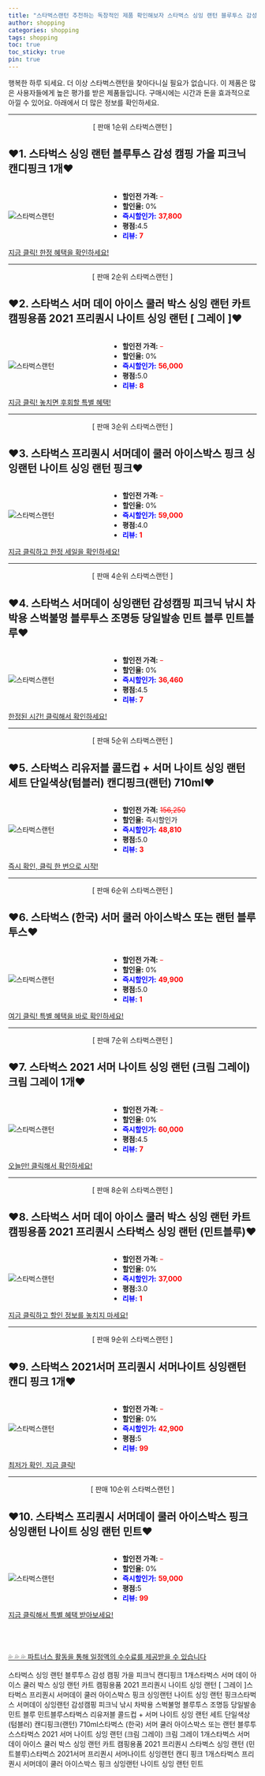```yaml
---
title: "스타벅스랜턴 추천하는 독창적인 제품 확인해보자 스타벅스 싱잉 랜턴 블루투스 감성"
author: shopping
categories: shopping
tags: shopping
toc: true
toc_sticky: true
pin: true
---
```

행복한 하루 되세요. 더 이상 스타벅스랜턴을 찾아다니실 필요가 없습니다. 이 제품은 많은 사용자들에게 높은 평가를 받은 제품들입니다. 구매시에는 시간과 돈을 효과적으로 아낄 수 있어요. 아래에서 더 많은 정보를 확인하세요.

---
<p class="toplist" style="margin: 0 auto; display: block; width: fit-content;">[ 판매 1순위 스타벅스랜턴 ]</p>

<h2><strong>❤️1. 스타벅스 싱잉 랜턴 블루투스 감성 캠핑 가을 피크닉 캔디핑크 1개❤️</strong></h2>

<div style="display: flex; align-items: center;">
    <div style="flex: 0.4;">
        <img src="https://thumbnail9.coupangcdn.com/thumbnails/remote/230x230ex/image/vendor_inventory/403a/a2d1b9a93316aa2183f20817f082982a111537ad6e8b36a2874ba9d4714f.jpg" alt="스타벅스랜턴" style="max-width: 100%;">
    </div>
    <div style="flex: 0.6; margin-left: 10px;">
        <ul>
            <li><strong>할인전 가격:</strong> <del style="color: red;">-</del></li>
            <li><strong>할인율:</strong> 0%</li>
            <li><span style='color:blue'><strong>즉시할인가:</strong></span> <span style='color:red'><strong>37,800</strong></span></li>
            <li><strong>평점:</strong>4.5</li>
            <li><span style='color:blue'><strong>리뷰:</strong></span> <span style='color:red'><strong>7</strong></span></li>
        </ul>
    </div>
</div>
<div class="center">
    <a href="https://selin100587001.github.io?lptag=AF9450613&subid=githubio&pageKey=5946107736&traceid=V0-153&itemId=10614597395&vendorItemId=84337844681" class="myButton">
        지금 클릭! 한정 혜택을 확인하세요!
    </a>
</div>


---
<p class="toplist" style="margin: 0 auto; display: block; width: fit-content;">[ 판매 2순위 스타벅스랜턴 ]</p>

<h2><strong>❤️2. 스타벅스 서머 데이 아이스 쿨러 박스 싱잉 랜턴 카트 캠핑용품 2021 프리퀀시 나이트 싱잉 랜턴 [ 그레이 ]❤️</strong></h2>

<div style="display: flex; align-items: center;">
    <div style="flex: 0.4;">
        <img src="https://thumbnail8.coupangcdn.com/thumbnails/remote/230x230ex/image/vendor_inventory/40c5/12ece3cee3e48d630fd0d174a115f4f69618d5a10670aa724100620f0525.jpg" alt="스타벅스랜턴" style="max-width: 100%;">
    </div>
    <div style="flex: 0.6; margin-left: 10px;">
        <ul>
            <li><strong>할인전 가격:</strong> <del style="color: red;">-</del></li>
            <li><strong>할인율:</strong> 0%</li>
            <li><span style='color:blue'><strong>즉시할인가:</strong></span> <span style='color:red'><strong>56,000</strong></span></li>
            <li><strong>평점:</strong>5.0</li>
            <li><span style='color:blue'><strong>리뷰:</strong></span> <span style='color:red'><strong>8</strong></span></li>
        </ul>
    </div>
</div>
<div class="center">
    <a href="https://selin100587001.github.io?lptag=AF9450613&subid=githubio&pageKey=5469459505&traceid=V0-153&itemId=8399349687&vendorItemId=76923371237" class="myButton">
        지금 클릭! 놓치면 후회할 특별 혜택!
    </a>
</div>


---
<p class="toplist" style="margin: 0 auto; display: block; width: fit-content;">[ 판매 3순위 스타벅스랜턴 ]</p>

<h2><strong>❤️3. 스타벅스 프리퀀시 서머데이 쿨러 아이스박스 핑크 싱잉랜턴 나이트 싱잉 랜턴 핑크❤️</strong></h2>

<div style="display: flex; align-items: center;">
    <div style="flex: 0.4;">
        <img src="https://thumbnail10.coupangcdn.com/thumbnails/remote/230x230ex/image/vendor_inventory/eea6/37215b8180c27f0217b0fd0628bdc749335676ce294474673d8ce3745086.png" alt="스타벅스랜턴" style="max-width: 100%;">
    </div>
    <div style="flex: 0.6; margin-left: 10px;">
        <ul>
            <li><strong>할인전 가격:</strong> <del style="color: red;">-</del></li>
            <li><strong>할인율:</strong> 0%</li>
            <li><span style='color:blue'><strong>즉시할인가:</strong></span> <span style='color:red'><strong>59,000</strong></span></li>
            <li><strong>평점:</strong>4.0</li>
            <li><span style='color:blue'><strong>리뷰:</strong></span> <span style='color:red'><strong>1</strong></span></li>
        </ul>
    </div>
</div>
<div class="center">
    <a href="https://selin100587001.github.io?lptag=AF9450613&subid=githubio&pageKey=5494168454&traceid=V0-153&itemId=8515779586&vendorItemId=77153527413" class="myButton">
        지금 클릭하고 한정 세일을 확인하세요!
    </a>
</div>


---
<p class="toplist" style="margin: 0 auto; display: block; width: fit-content;">[ 판매 4순위 스타벅스랜턴 ]</p>

<h2><strong>❤️4. 스타벅스 서머데이 싱잉랜턴 감성캠핑 피크닉 낚시 차박용 스벅불멍 블루투스 조명등 당일발송 민트 블루 민트블루❤️</strong></h2>

<div style="display: flex; align-items: center;">
    <div style="flex: 0.4;">
        <img src="https://thumbnail9.coupangcdn.com/thumbnails/remote/230x230ex/image/vendor_inventory/403a/a2d1b9a93316aa2183f20817f082982a111537ad6e8b36a2874ba9d4714f.jpg" alt="스타벅스랜턴" style="max-width: 100%;">
    </div>
    <div style="flex: 0.6; margin-left: 10px;">
        <ul>
            <li><strong>할인전 가격:</strong> <del style="color: red;">-</del></li>
            <li><strong>할인율:</strong> 0%</li>
            <li><span style='color:blue'><strong>즉시할인가:</strong></span> <span style='color:red'><strong>36,460</strong></span></li>
            <li><strong>평점:</strong>4.5</li>
            <li><span style='color:blue'><strong>리뷰:</strong></span> <span style='color:red'><strong>7</strong></span></li>
        </ul>
    </div>
</div>
<div class="center">
    <a href="https://selin100587001.github.io?lptag=AF9450613&subid=githubio&pageKey=5946107736&traceid=V0-153&itemId=10614597386&vendorItemId=84337844652" class="myButton">
        한정된 시간! 클릭해서 확인하세요!
    </a>
</div>


---
<p class="toplist" style="margin: 0 auto; display: block; width: fit-content;">[ 판매 5순위 스타벅스랜턴 ]</p>

<h2><strong>❤️5. 스타벅스 리유저블 콜드컵 + 서머 나이트 싱잉 랜턴 세트 단일색상(텀블러) 캔디핑크(랜턴) 710ml❤️</strong></h2>

<div style="display: flex; align-items: center;">
    <div style="flex: 0.4;">
        <img src="https://thumbnail6.coupangcdn.com/thumbnails/remote/230x230ex/image/rs_quotation_api/ct9ytdgw/471323e061814172ba6af002ec47139d.jpg" alt="스타벅스랜턴" style="max-width: 100%;">
    </div>
    <div style="flex: 0.6; margin-left: 10px;">
        <ul>
            <li><strong>할인전 가격:</strong> <del style="color: red;">156,250</del></li>
            <li><strong>할인율:</strong> 즉시할인가</li>
            <li><span style='color:blue'><strong>즉시할인가:</strong></span> <span style='color:red'><strong>48,810</strong></span></li>
            <li><strong>평점:</strong>5.0</li>
            <li><span style='color:blue'><strong>리뷰:</strong></span> <span style='color:red'><strong>3</strong></span></li>
        </ul>
    </div>
</div>
<div class="center">
    <a href="https://selin100587001.github.io?lptag=AF9450613&subid=githubio&pageKey=6172812844&traceid=V0-153&itemId=12061066058&vendorItemId=79333177876" class="myButton">
        즉시 확인, 클릭 한 번으로 시작!
    </a>
</div>


---
<p class="toplist" style="margin: 0 auto; display: block; width: fit-content;">[ 판매 6순위 스타벅스랜턴 ]</p>

<h2><strong>❤️6. 스타벅스 (한국) 서머 쿨러 아이스박스 또는 랜턴 블루투스❤️</strong></h2>

<div style="display: flex; align-items: center;">
    <div style="flex: 0.4;">
        <img src="https://thumbnail7.coupangcdn.com/thumbnails/remote/230x230ex/image/vendor_inventory/cbac/eee0840ad311c3d7327000be1807e204d7949c7b099559e878e83b0bb87d.jpg" alt="스타벅스랜턴" style="max-width: 100%;">
    </div>
    <div style="flex: 0.6; margin-left: 10px;">
        <ul>
            <li><strong>할인전 가격:</strong> <del style="color: red;">-</del></li>
            <li><strong>할인율:</strong> 0%</li>
            <li><span style='color:blue'><strong>즉시할인가:</strong></span> <span style='color:red'><strong>49,900</strong></span></li>
            <li><strong>평점:</strong>5.0</li>
            <li><span style='color:blue'><strong>리뷰:</strong></span> <span style='color:red'><strong>1</strong></span></li>
        </ul>
    </div>
</div>
<div class="center">
    <a href="https://selin100587001.github.io?lptag=AF9450613&subid=githubio&pageKey=8013329130&traceid=V0-153&itemId=22365444332&vendorItemId=89410475771" class="myButton">
        여기 클릭! 특별 혜택을 바로 확인하세요!
    </a>
</div>


---
<p class="toplist" style="margin: 0 auto; display: block; width: fit-content;">[ 판매 7순위 스타벅스랜턴 ]</p>

<h2><strong>❤️7. 스타벅스 2021 서머 나이트 싱잉 랜턴 (크림 그레이) 크림 그레이 1개❤️</strong></h2>

<div style="display: flex; align-items: center;">
    <div style="flex: 0.4;">
        <img src="https://thumbnail8.coupangcdn.com/thumbnails/remote/230x230ex/image/vendor_inventory/6db3/02a6832c0845f84d6ab78c20515bf39e93b6023f71058cbc3c76f8a16f98.jpeg" alt="스타벅스랜턴" style="max-width: 100%;">
    </div>
    <div style="flex: 0.6; margin-left: 10px;">
        <ul>
            <li><strong>할인전 가격:</strong> <del style="color: red;">-</del></li>
            <li><strong>할인율:</strong> 0%</li>
            <li><span style='color:blue'><strong>즉시할인가:</strong></span> <span style='color:red'><strong>60,000</strong></span></li>
            <li><strong>평점:</strong>4.5</li>
            <li><span style='color:blue'><strong>리뷰:</strong></span> <span style='color:red'><strong>7</strong></span></li>
        </ul>
    </div>
</div>
<div class="center">
    <a href="https://selin100587001.github.io?lptag=AF9450613&subid=githubio&pageKey=5946107736&traceid=V0-153&itemId=18092592162&vendorItemId=85245077797" class="myButton">
        오늘만! 클릭해서 확인하세요!
    </a>
</div>


---
<p class="toplist" style="margin: 0 auto; display: block; width: fit-content;">[ 판매 8순위 스타벅스랜턴 ]</p>

<h2><strong>❤️8. 스타벅스 서머 데이 아이스 쿨러 박스 싱잉 랜턴 카트 캠핑용품 2021 프리퀀시 스타벅스 싱잉 랜턴 (민트블루)❤️</strong></h2>

<div style="display: flex; align-items: center;">
    <div style="flex: 0.4;">
        <img src="https://thumbnail8.coupangcdn.com/thumbnails/remote/230x230ex/image/vendor_inventory/40c5/12ece3cee3e48d630fd0d174a115f4f69618d5a10670aa724100620f0525.jpg" alt="스타벅스랜턴" style="max-width: 100%;">
    </div>
    <div style="flex: 0.6; margin-left: 10px;">
        <ul>
            <li><strong>할인전 가격:</strong> <del style="color: red;">-</del></li>
            <li><strong>할인율:</strong> 0%</li>
            <li><span style='color:blue'><strong>즉시할인가:</strong></span> <span style='color:red'><strong>37,000</strong></span></li>
            <li><strong>평점:</strong>3.0</li>
            <li><span style='color:blue'><strong>리뷰:</strong></span> <span style='color:red'><strong>1</strong></span></li>
        </ul>
    </div>
</div>
<div class="center">
    <a href="https://selin100587001.github.io?lptag=AF9450613&subid=githubio&pageKey=5831343026&traceid=V0-153&itemId=10091820327&vendorItemId=76923371187" class="myButton">
        지금 클릭하고 할인 정보를 놓치지 마세요!
    </a>
</div>


---
<p class="toplist" style="margin: 0 auto; display: block; width: fit-content;">[ 판매 9순위 스타벅스랜턴 ]</p>

<h2><strong>❤️9. 스타벅스 2021서머 프리퀀시 서머나이트 싱잉랜턴 캔디 핑크 1개❤️</strong></h2>

<div style="display: flex; align-items: center;">
    <div style="flex: 0.4;">
        <img src="https://thumbnail10.coupangcdn.com/thumbnails/remote/230x230ex/image/vendor_inventory/b884/c1cd8d5ec595c14dca835d80739f2276433157b64048bfbdeae07d0f0433.jpg" alt="스타벅스랜턴" style="max-width: 100%;">
    </div>
    <div style="flex: 0.6; margin-left: 10px;">
        <ul>
            <li><strong>할인전 가격:</strong> <del style="color: red;">-</del></li>
            <li><strong>할인율:</strong> 0%</li>
            <li><span style='color:blue'><strong>즉시할인가:</strong></span> <span style='color:red'><strong>42,900</strong></span></li>
            <li><strong>평점:</strong>5</li>
            <li><span style='color:blue'><strong>리뷰:</strong></span> <span style='color:red'><strong>99</strong></span></li>
        </ul>
    </div>
</div>
<div class="center">
    <a href="https://selin100587001.github.io?lptag=AF9450613&subid=githubio&pageKey=5932348172&traceid=V0-153&itemId=10545380935&vendorItemId=77826860513" class="myButton">
        최저가 확인, 지금 클릭!
    </a>
</div>


---
<p class="toplist" style="margin: 0 auto; display: block; width: fit-content;">[ 판매 10순위 스타벅스랜턴 ]</p>

<h2><strong>❤️10. 스타벅스 프리퀀시 서머데이 쿨러 아이스박스 핑크 싱잉랜턴 나이트 싱잉 랜턴 민트❤️</strong></h2>

<div style="display: flex; align-items: center;">
    <div style="flex: 0.4;">
        <img src="https://thumbnail10.coupangcdn.com/thumbnails/remote/230x230ex/image/vendor_inventory/eea6/37215b8180c27f0217b0fd0628bdc749335676ce294474673d8ce3745086.png" alt="스타벅스랜턴" style="max-width: 100%;">
    </div>
    <div style="flex: 0.6; margin-left: 10px;">
        <ul>
            <li><strong>할인전 가격:</strong> <del style="color: red;">-</del></li>
            <li><strong>할인율:</strong> 0%</li>
            <li><span style='color:blue'><strong>즉시할인가:</strong></span> <span style='color:red'><strong>59,000</strong></span></li>
            <li><strong>평점:</strong>5</li>
            <li><span style='color:blue'><strong>리뷰:</strong></span> <span style='color:red'><strong>99</strong></span></li>
        </ul>
    </div>
</div>
<div class="center">
    <a href="https://selin100587001.github.io?lptag=AF9450613&subid=githubio&pageKey=5505307934&traceid=V0-153&itemId=8565271777&vendorItemId=77153527375" class="myButton">
        지금 클릭해서 특별 혜택 받아보세요!
    </a>
</div>

<br><br><br>[💦 💦 💦 파트너스 활동을 통해 일정액의 수수료를 제공받을 수 있습니다](https://link.coupang.com/a/bcpT2c)<br><br>스타벅스 싱잉 랜턴 블루투스 감성 캠핑 가을 피크닉 캔디핑크 1개스타벅스 서머 데이 아이스 쿨러 박스 싱잉 랜턴 카트 캠핑용품 2021 프리퀀시 나이트 싱잉 랜턴 [ 그레이 ]스타벅스 프리퀀시 서머데이 쿨러 아이스박스 핑크 싱잉랜턴 나이트 싱잉 랜턴 핑크스타벅스 서머데이 싱잉랜턴 감성캠핑 피크닉 낚시 차박용 스벅불멍 블루투스 조명등 당일발송 민트 블루 민트블루스타벅스 리유저블 콜드컵 + 서머 나이트 싱잉 랜턴 세트 단일색상(텀블러) 캔디핑크(랜턴) 710ml스타벅스 (한국) 서머 쿨러 아이스박스 또는 랜턴 블루투스스타벅스 2021 서머 나이트 싱잉 랜턴 (크림 그레이) 크림 그레이 1개스타벅스 서머 데이 아이스 쿨러 박스 싱잉 랜턴 카트 캠핑용품 2021 프리퀀시 스타벅스 싱잉 랜턴 (민트블루)스타벅스 2021서머 프리퀀시 서머나이트 싱잉랜턴 캔디 핑크 1개스타벅스 프리퀀시 서머데이 쿨러 아이스박스 핑크 싱잉랜턴 나이트 싱잉 랜턴 민트